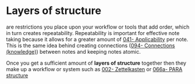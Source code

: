 # Layers of structure

are restrictions you place upon your workflow or tools that add order, which in turn creates repeatability. Repeatability is important for effective note taking because it allows for a greater amount of [041- Applicability](041-%20Applicability.md) per note. This is the same idea behind creating connections ([094- Connections (knowledge)](094-%20Connections%20(knowledge).md)) between notes and keeping notes atomic.

Once you get a sufficient amount of **layers of structure** together then they make up a workflow or system such as [002- Zettelkasten](002-%20Zettelkasten.md) or [066a- PARA structure](066a-%20PARA%20structure.md)